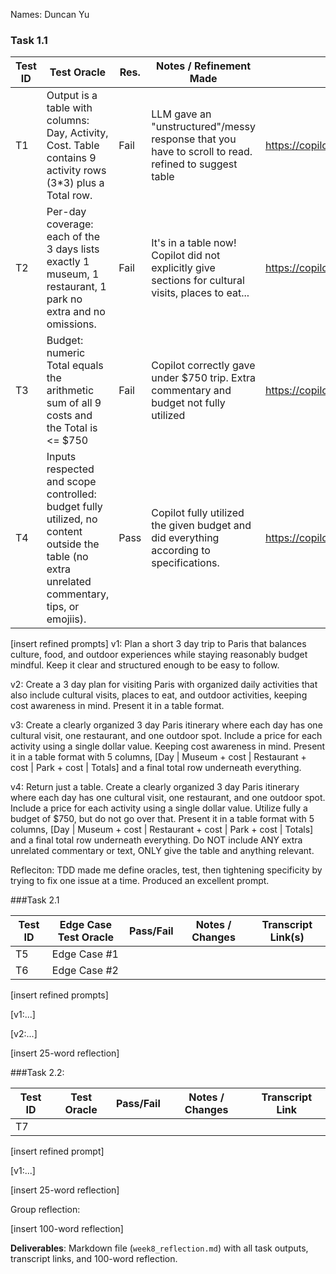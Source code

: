 Names: Duncan Yu

### Task 1.1

| Test ID | Test Oracle                                                                                                                                   | Res. | Notes / Refinement Made                                                                             | Transcript Link(s)                                         |
| ------- | --------------------------------------------------------------------------------------------------------------------------------------------- | ---- | --------------------------------------------------------------------------------------------------- | ---------------------------------------------------------- |
| T1      | Output is a table with columns: Day, Activity, Cost. Table contains 9 activity rows (3*3) plus a Total row.                                   | Fail | LLM gave an "unstructured"/messy response that you have to scroll to read. refined to suggest table | https://copilot.microsoft.com/shares/GvMQF17RL3t9Li61zCmAZ |
| T2      | Per-day coverage: each of the 3 days lists exactly 1 museum, 1 restaurant, 1 park no extra and no omissions.                                  | Fail | It's in a table now! Copilot did not explicitly give sections for cultural visits, places to eat... | https://copilot.microsoft.com/shares/No8r2SnEh4XJvZDj7XunV |
| T3      | Budget: numeric Total equals the arithmetic sum of all 9 costs and the Total is <= $750                                                       | Fail | Copilot correctly gave under $750 trip. Extra commentary and budget not fully utilized              | https://copilot.microsoft.com/shares/gcNtiQy3rCZodWy7v9cx2 |
| T4      | Inputs respected and scope controlled: budget fully utilized, no content outside the table (no extra unrelated commentary, tips, or emojiis). | Pass | Copilot fully utilized the given budget and did everything according to specifications.             | https://copilot.microsoft.com/shares/5vLRq2kUD4eHDDpb41ckT |

[insert refined prompts]
v1: Plan a short 3 day trip to Paris that balances culture, food, and outdoor experiences while staying reasonably budget mindful. Keep it clear and structured enough to be easy to follow.

v2: Create a 3 day plan for visiting Paris with organized daily activities that also include cultural visits, places to eat, and outdoor activities, keeping cost awareness in mind. Present it in a table format.

v3: Create a clearly organized 3 day Paris itinerary where each day has one cultural visit, one restaurant, and one outdoor spot. Include a price for each activity using a single dollar value. Keeping cost awareness in mind. Present it in a table format with 5 columns, [Day | Museum + cost | Restaurant + cost | Park + cost | Totals] and a final total row underneath everything.

v4: Return just a table. Create a clearly organized 3 day Paris itinerary where each day has one cultural visit, one restaurant, and one outdoor spot. Include a price for each activity using a single dollar value. Utilize fully a budget of $750, but do not go over that. Present it in a table format with 5 columns, [Day | Museum + cost | Restaurant + cost | Park + cost | Totals] and a final total row underneath everything. Do NOT include ANY extra unrelated commentary or text, ONLY give the table and anything relevant.

Refleciton:
TDD made me define oracles, test, then tightening specificity by trying to fix one issue at a time. Produced an excellent prompt.

###Task 2.1

| Test ID | Edge Case Test Oracle | Pass/Fail | Notes / Changes | Transcript Link(s) |
| ------- | --------------------- | --------- | --------------- | ------------------ |
| T5      | Edge Case #1          |           |                 |                    |
| T6      | Edge Case #2          |           |                 |                    |

[insert refined prompts]

[v1:...]

[v2:...]

[insert 25-word reflection]



###Task 2.2:

| Test ID | Test Oracle | Pass/Fail | Notes / Changes | Transcript Link |
| ------- | ----------- | --------- | --------------- | --------------- |
| T7      |             |           |                 |                 |

[insert refined prompt]

[v1:...]

[insert 25-word reflection]

Group reflection:

[insert 100-word reflection]

**Deliverables**: Markdown file (`week8_reflection.md`) with all task outputs, transcript links, and 100-word reflection.
